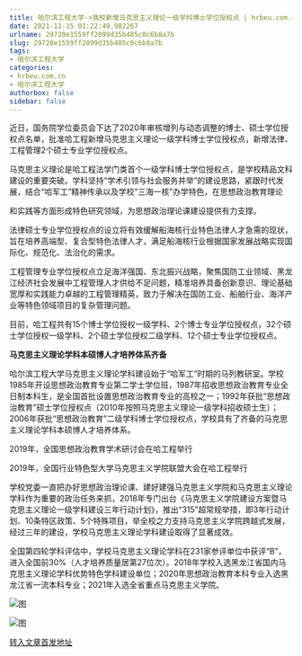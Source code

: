 ```yaml
---
title: 哈尔滨工程大学->我校新增马克思主义理论一级学科博士学位授权点 | hrbeu.com.cn
date: 2021-11-15 01:22:49.982267
urlname: 29720e1559ff2099d35b485c0c6b8a7b
slug: 29720e1559ff2099d35b485c0c6b8a7b
tags: 
- 哈尔滨工程大学
categories:
- hrbeu.com.cn
- 哈尔滨工程大学
authorbox: false
sidebar: false
---
```

近日，国务院学位委员会下达了2020年审核增列与动态调整的博士、硕士学位授权点名单，批准哈工程新增马克思主义理论一级学科博士学位授权点，新增法律、工程管理2个硕士专业学位授权点。

马克思主义理论是哈工程法学门类首个一级学科博士学位授权点，是学校精品文科建设的重要突破。学科坚持“学术引领与社会服务并举”的建设思路，紧跟时代发展，结合“哈军工”精神传承以及学校“三海一核”办学特色，在思想政治教育理论
<!--more-->
和实践等方面形成特色研究领域，为思想政治理论课建设提供有力支撑。

法律硕士专业学位授权点的设立将有效缓解船海核行业特色法律人才急需的现状，旨在培养高端型、复合型特色法律人才，满足船海核行业根据国家发展战略实现国际化、规范化、法治化的需求。

工程管理专业学位授权点立足海洋强国、东北振兴战略，聚焦国防工业领域、黑龙江经济社会发展中工程管理人才供给不足问题，精准培养具备创新意识、理论基础宽厚和实践能力卓越的工程管理精英，致力于解决在国防工业、船舶行业、海洋产业等特色领域项目的复杂管理问题。

目前，哈工程共有15个博士学位授权一级学科、2个博士专业学位授权点，32个硕士学位授权一级学科、2个硕士学位授权二级学科、12个硕士专业学位授权点。

**马克思主义理论学科本硕博人才培养体系齐备**

哈尔滨工程大学马克思主义理论学科建设始于“哈军工”时期的马列教研室。学校1985年开设思想政治教育专业第二学士学位班，1987年招收思想政治教育专业全日制本科生，是全国首批设置思想政治教育专业的高校之一；1992年获批“思想政治教育”硕士学位授权点（2010年按照马克思主义理论一级学科招收硕士生）；2006年获批“思想政治教育”二级学科博士学位授权点，学校具有了齐备的马克思主义理论学科本硕博人才培养体系。

2019年，全国思想政治教育学术研讨会在哈工程举行

2019年，全国行业特色型大学马克思主义学院联盟大会在哈工程举行

学校党委一直把办好思想政治理论课、建好建强马克思主义学院和马克思主义理论学科作为重要的政治任务来抓，2018年专门出台《马克思主义学院建设方案暨马克思主义理论一级学科建设三年行动计划》，推出“315”超常规举措，即3年行动计划、10条特区政策、5个特殊项目，举全校之力支持马克思主义学院跨越式发展，经过三年的建设，学校马克思主义理论学科建设取得了显著成效。

全国第四轮学科评估中，学校马克思主义理论学科在231家参评单位中获评“B”，进入全国前30%（人才培养质量居第27位次）。2018年学校入选黑龙江省国内马克思主义理论学科优势特色学科建设单位；2020年思想政治教育本科专业入选黑龙江省一流本科专业；2021年入选全省重点马克思主义学院。

![图](http://gongxue.cn/__local/C/BF/86/2813F7F272E16AACABA07B38A25_5159F6F0_BD52.jpg)

![图](http://gongxue.cn/__local/C/42/9A/1B52AD4E86D7A631C570B6CEDB9_19CFD1CE_B4DB.jpg)

[转入文章首发地址](http://gongxue.cn/info/1141/68805.htm)